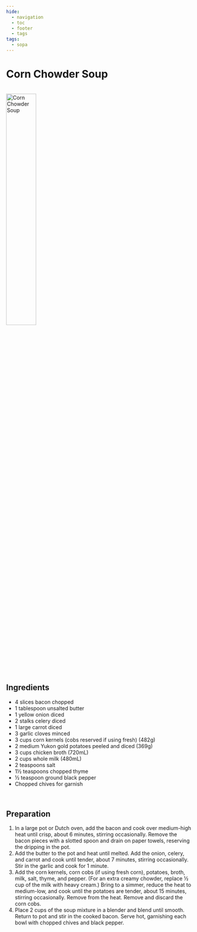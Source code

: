 ```yaml
---
hide:
  - navigation
  - toc
  - footer
  - tags
tags:
  - sopa
---
```



# Corn Chowder Soup

<br>

<img src="https://i.imgur.com/hpkTT2g.jpeg" alt="Corn Chowder Soup" width="40%"/>


## **Ingredients**

* 4 slices bacon chopped
* 1 tablespoon unsalted butter
* 1 yellow onion diced
* 2 stalks celery diced
* 1 large carrot diced
* 3 garlic cloves minced
* 3 cups corn kernels (cobs reserved if using fresh) (482g)
* 2 medium Yukon gold potatoes peeled and diced (369g)
* 3 cups chicken broth (720mL)
* 2 cups whole milk (480mL)
* 2 teaspoons salt
* 1½ teaspoons chopped thyme
* ½ teaspoon ground black pepper
* Chopped chives for garnish

<br>

## **Preparation**

1. In a large pot or Dutch oven, add the bacon and cook over medium-high heat until crisp, about 6 minutes, stirring occasionally. Remove the bacon pieces with a slotted spoon and drain on paper towels, reserving the dripping in the pot.
2. Add the butter to the pot and heat until melted. Add the onion, celery, and carrot and cook until tender, about 7 minutes, stirring occasionally. Stir in the garlic and cook for 1 minute.
3. Add the corn kernels, corn cobs (if using fresh corn), potatoes, broth, milk, salt, thyme, and pepper. (For an extra creamy chowder, replace ½ cup of the milk with heavy cream.) Bring to a simmer, reduce the heat to medium-low, and cook until the potatoes are tender, about 15 minutes, stirring occasionally. Remove from the heat. Remove and discard the corn cobs.
4. Place 2 cups of the soup mixture in a blender and blend until smooth. Return to pot and stir in the cooked bacon. Serve hot, garnishing each bowl with chopped chives and black pepper.

